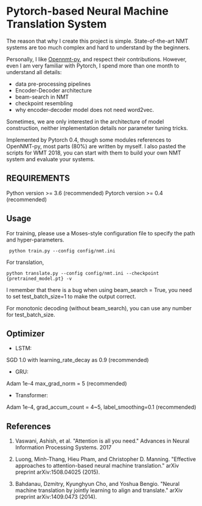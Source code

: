 Pytorch-based Neural Machine Translation System 
==========
The reason that why I create this project is simple. 
State-of-the-art NMT systems are too much complex and hard to understand by the beginners. 

Personally, I like [Opennmt-py](https://github.com/OpenNMT/OpenNMT-py), and respect their contributions.
However, even I am very familiar with Pytorch, I spend more than one month to understand all details:
- data pre-processing pipelines 
- Encoder-Decoder architecture
- beam-search in NMT
- checkpoint resembling 
- why encoder-decoder model does not need word2vec.

Sometimes, we are only interested in the architecture of model construction, 
neither implementation details nor parameter tuning tricks.

Implemented by Pytorch 0.4, though some modules references to OpenNMT-py, most parts (80%) are written by myself.
I also pasted the scripts for WMT 2018, you can start with them to build your own NMT system and evaluate your systems.


REQUIREMENTS
------------
Python version >= 3.6 (recommended)
Pytorch version >= 0.4 (recommended)

Usage
------------
For training, please use a Moses-style configuration file to specify the path and hyper-parameters.
    
     python train.py --config config/nmt.ini

For translation,

    python translate.py --config config/nmt.ini --checkpoint {pretrained_model.pt} -v

I remember that there is a bug when using beam_search = True, you need to set test_batch_size=1 to make the output correct.

For monotonic decoding (without beam_search), you can use any number for test_batch_size.

## Optimizer
- LSTM:

SGD 1.0 with learning_rate_decay as 0.9 (recommended)

- GRU: 

Adam 1e-4 max_grad_norm = 5 (recommended) 

- Transformer: 

Adam 1e-4, grad_accum_count = 4~5, label_smoothing=0.1 (recommended)

## References

1. Vaswani, Ashish, et al. "Attention is all you need." Advances in Neural Information Processing Systems. 2017

2. Luong, Minh-Thang, Hieu Pham, and Christopher D. Manning. "Effective approaches to attention-based neural machine translation." arXiv preprint arXiv:1508.04025 (2015).

3. Bahdanau, Dzmitry, Kyunghyun Cho, and Yoshua Bengio. "Neural machine translation by jointly learning to align and translate." arXiv preprint arXiv:1409.0473 (2014).

